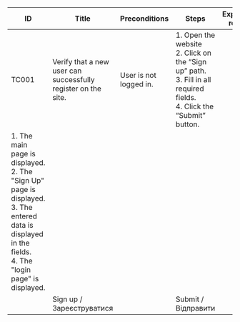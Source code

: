 | **ID** | **Title** | **Preconditions** | **Steps** | **Expected result** | **Comments**|
|--------|--------|--------|--------|--------|--------|
| TC001 | Verify that a new user can successfully register on the site. | User is not logged in. | 1. Open the website<br>2. Click on the “Sign up” path.<br>3. Fill in all required fields.<br>4. Click the “Submit” button. |
| 1. The main page is displayed.<br>2. The "Sign Up" page is displayed.<br>3. The entered data is displayed in the fields.<br>4. The "login page" is displayed. |
| | Sign up / Зареєструватися| | Submit / Відправити |
